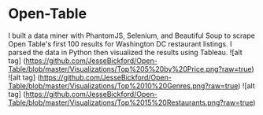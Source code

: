 # Open-Table

I built a data miner with PhantomJS, Selenium, and Beautiful Soup to scrape Open Table's first 100 results for Washington DC restaurant listings. I parsed the data in Python then visualized the results using Tableau. 
![alt tag] (https://github.com/JesseBickford/Open-Table/blob/master/Visualizations/Top%205%20by%20Price.png?raw=true)
![alt tag] (https://github.com/JesseBickford/Open-Table/blob/master/Visualizations/Top%2010%20Genres.png?raw=true)
![alt tag] (https://github.com/JesseBickford/Open-Table/blob/master/Visualizations/Top%2015%20Restaurants.png?raw=true)
